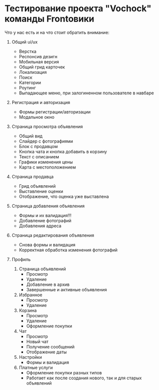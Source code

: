 # Тестирование проекта "Vochock" команды Frontoвики

Что у нас есть и на что стоит обратить внимание:

1. Общий ui/ux 
    * Верстка
    * Респонсив дезигн
    * Мобильная версия
    * Общий грид карточек
    * Локализация
    * Поиск
    * Категории
    * Роутинг
    * Выпадающее меню, при залогиненном пользователе в навбаре

2. Регистрация и авторизация
    * Формы регистрации/авторизации
    * Модальное окно

3. Страница просмотра объявления
    * Общий вид
    * Слайдер с фотографиями
    * Блок с продавцом
    * Кнопка чата и кнопка добавить в корзину
    * Текст с описанием
    * Графики изменения цены
    * Карта с местоположением

4. Страница продавца
    * Грид объявлений
    * Выставление оценки
    * Отображение, что оценка уже выставлена

5. Страница добавления объявления
    * Формы и их валидация!!!
    * Добавление фотографий
    * Добавления адреса

6. Страница редактирования объявления
    * Снова формы и валидация
    * Корректная обработка изменения фотографий

7. Профиль
    1. Страница объявлений
        * Просмотр
        * Удаление
        * Добавление в архив
        * Завершенные и активные объявления
    2. Избранное
        * Просмотр
        * Удаление
    3. Корзина
        * Просмотр
        * Удаление
        * Оформление покупки
    4. Чат
        * Просмотр
        * Новый чат
        * Получение сообщений
        * Отображение даты
    6. Настройки
        * Формы и валидация
    7. Платные услуги
        * Оформление покупки разных типов
        * Работает как после создания нового, так и для старых объявлений

